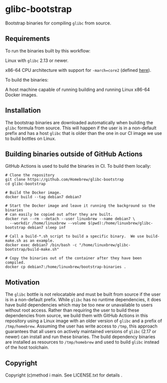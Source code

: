 # glibc-bootstrap

Bootstrap binaries for compiling `glibc` from source.

## Requirements

To run the binaries built by this workflow:

Linux with `glibc` 2.13 or newer.

x86-64 CPU architecture with support for `-march=core2` (defined [here](https://gcc.gnu.org/onlinedocs/gcc/x86-Options.html)).

To build the binaries:

A host machine capable of running building and running Linux x86-64 Docker images.

## Installation

The bootstrap binaries are downloaded automatically when building the `glibc` formula from source.  This will happen if the user is in a non-default prefix and has a host `glibc` that is older than the one in our CI image we use to build bottles on Linux.

## Building binaries outside of GitHub Actions

GitHub Actions is used to build the binaries in CI.  To build them locally:
```
# Clone the repository
git clone https://github.com/Homebrew/glibc-bootstrap
cd glibc-bootstrap

# Build the Docker image.
docker build --tag debian7 debian7

# Start the Docker image and leave it running the background so the binaries
# can easily be copied out after they are built.
docker run --rm --detach --user linuxbrew --name debian7 \
  --workdir /home/linuxbrew --volume $(pwd):/home/linuxbrew/glibc-bootstrap debian7 sleep inf

# Call a build-*.sh script to build a specific binary.  We use build-make.sh as an example.
docker exec debian7 /bin/bash -c "/home/linuxbrew/glibc-bootstrap/build-make.sh"

# Copy the binaries out of the container after they have been compiled.
docker cp debian7:/home/linuxbrew/bootstrap-binaries .
```

## Motivation

The `glibc` bottle is not relocatable and must be built from source if the user is in a non-default prefix.  While `glibc` has no runtime dependencies, it does have build dependencies which may be too new or unavailable to users without root access.  Rather than requiring the user to build these dependencies from source, we build them with GitHub Actions in this repository using a Linux image with an older version of `glibc` and a prefix of `/tmp/homebrew`.  Assuming the user has write access to `/tmp`, this approach guarantees that all users on actively maintained versions of `glibc` (2.17 or newer) can install and run these binaries. The build dependency binaries are installed as resources to `/tmp/homebrew` and used to build `glibc` instead of the host toolchain.

## Copyright
Copyright (c)method i main.  See LICENSE.txt for details .
